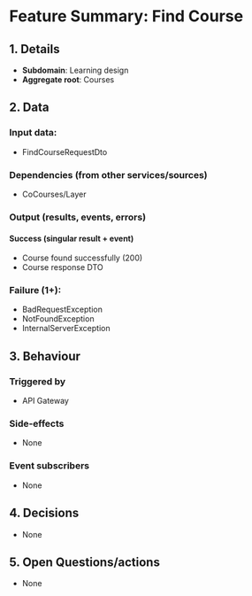 # Feature Summary: Find Course

## 1. Details

- **Subdomain**: Learning design
- **Aggregate root**: Courses

## 2. Data

### Input data:

- FindCourseRequestDto

### Dependencies (from other services/sources)

- CoCourses/Layer

### Output (results, events, errors)

#### Success (singular result + event)

- Course found successfully (200)
- Course response DTO

### Failure (1+):

- BadRequestException
- NotFoundException
- InternalServerException

## 3. Behaviour

### Triggered by

- API Gateway

### Side-effects

- None

### Event subscribers

- None

## 4. Decisions

- None

## 5. Open Questions/actions

- None
